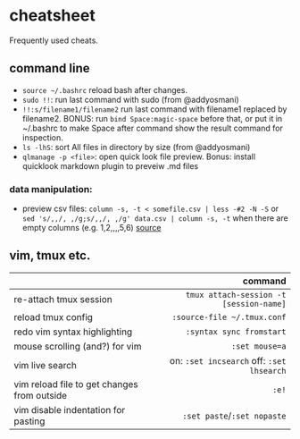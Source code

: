 # cheatsheet
Frequently used cheats.

## command line
* `source ~/.bashrc` reload bash after changes.
* `sudo !!`: run last command with sudo (from @addyosmani)
* `!!:s/filename1/filename2` run last command with filename1 replaced by filename2. BONUS: run `bind Space:magic-space` before that, or put it in ~/.bashrc to make Space after command show the result command for inspection.
* `ls -lhS`: sort All files in directory by size (from @addyosmani)
* `qlmanage -p <file>`: open quick look file preview. Bonus: install quicklook markdown plugin to preveiw .md files

### data manipulation:
* preview csv files: `column -s, -t < somefile.csv | less -#2 -N -S` or `sed 's/,,/, ,/g;s/,,/, ,/g' data.csv | column -s, -t` when there are empty columns (e.g. 1,2,,,,5,6)  [source](http://stackoverflow.com/questions/1875305/command-line-csv-viewer)

## vim, tmux etc.
|      | command |
| ---- | -------:|
|re-attach tmux session | `tmux attach-session -t [session-name]` | 
| reload tmux config| `:source-file ~/.tmux.conf`|
| redo vim syntax highlighting| `:syntax sync fromstart`|
| mouse scrolling (and?) for vim| `:set mouse=a`|
| vim live search| on: `:set incsearch` off: `:set lhsearch`|
| vim reload file to get changes from outside| `:e!`|
| vim disable indentation for pasting| `:set paste`/`:set nopaste`|

